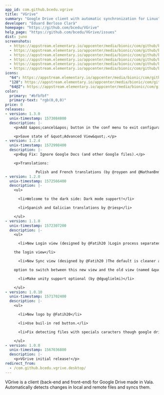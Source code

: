 ```yaml
---
app_id: com.github.bcedu.vgrive
title: "VGrive"
summary: "Google Drive client with automatic synchronization for Linux"
developer: "Eduard Berloso Clarà"
homepage: "https://github.com/bcedu/VGrive"
help_page: "https://github.com/bcedu/VGrive/issues"
dist: juno
screenshots:
  - https://appstream.elementary.io/appcenter/media/bionic/com/github/bcedu.vgrive/8C2C13C986FF0B61793A69C348B19932/screenshots/image-1_orig.png
  - https://appstream.elementary.io/appcenter/media/bionic/com/github/bcedu.vgrive/8C2C13C986FF0B61793A69C348B19932/screenshots/image-2_orig.png
  - https://appstream.elementary.io/appcenter/media/bionic/com/github/bcedu.vgrive/8C2C13C986FF0B61793A69C348B19932/screenshots/image-3_orig.png
  - https://appstream.elementary.io/appcenter/media/bionic/com/github/bcedu.vgrive/8C2C13C986FF0B61793A69C348B19932/screenshots/image-4_orig.png
  - https://appstream.elementary.io/appcenter/media/bionic/com/github/bcedu.vgrive/8C2C13C986FF0B61793A69C348B19932/screenshots/image-5_orig.png
  - https://appstream.elementary.io/appcenter/media/bionic/com/github/bcedu.vgrive/8C2C13C986FF0B61793A69C348B19932/screenshots/image-6_orig.png
icons:
  "64": https://appstream.elementary.io/appcenter/media/bionic/com/github/bcedu.vgrive/8C2C13C986FF0B61793A69C348B19932/icons/64x64/com.github.bcedu.vgrive_com.github.bcedu.vgrive.png
  "128": https://appstream.elementary.io/appcenter/media/bionic/com/github/bcedu.vgrive/8C2C13C986FF0B61793A69C348B19932/icons/128x128/com.github.bcedu.vgrive_com.github.bcedu.vgrive.png
  "64@2": https://appstream.elementary.io/appcenter/media/bionic/com/github/bcedu.vgrive/8C2C13C986FF0B61793A69C348B19932/icons/64x64@2/com.github.bcedu.vgrive_com.github.bcedu.vgrive.png
color:
  primary: "#bfbfbf"
  primary-text: "rgb(0,0,0)"
price: 0
releases:
- version: 1.3.0
  unix-timestamp: 1573084800
  description: |-
    <p>Add &apos;cancel&apos; button in the conf menu to exit configuration without saving.</p>

    <p>Save state of &quot;Advanced View&quot;.</p>
- version: 1.2.4
  unix-timestamp: 1572998400
  description: |-
    <p>Bug Fix: Ignore Google Docs (and other Google files).</p>

    <p>Translations:

              Polish and French translations (by @roypen and @NathanBnm )Catalan translations updatedSome typo fixes</p>
- version: 1.2.0
  unix-timestamp: 1572566400
  description: |-
    <ul>

      <li>Welcome to the dark side: Dark mode support!</li>

      <li>Spanish and Galician translations by @riesp</li>

    </ul>
- version: 1.1.0
  unix-timestamp: 1572307200
  description: |-
    <ul>

      <li>New Login view (designed by @Fatih20 )Login process separated in diferents viewsAllow select preferences  from

    the login view</li>

      <li>New Sync view (designed by @Fatih20 )The default is cleaner and shows less information to the userThere is an

    option to switch between this new view and the old view (named &quot;Advanced view&quot;)</li>

      <li>Make unity support optional (by @dguglielmi)</li>

    </ul>
- version: 1.0.10
  unix-timestamp: 1571702400
  description: |-
    <ul>

      <li>New logo by @Fatih20</li>

      <li>Use buil-in red button.</li>

      <li>Fix detecting files with specials caracters though google drive api.</li>

    </ul>
- version: 1.0.0
  unix-timestamp: 1567036800
  description: |-
    <p>VGrive initial release!</p>
redirect_from:
  - /com.github.bcedu.vgrive.desktop/
---
```


<p>VGrive is a client (back-end and front-end) for Google Drive made in Vala.
Automatically detects changes in local and remote files and syncs them.</p>